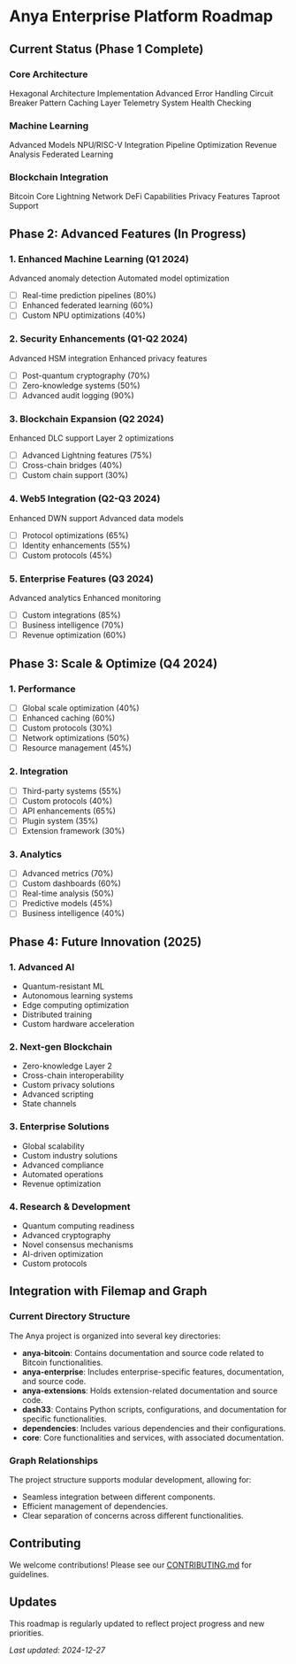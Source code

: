 # Anya Enterprise Platform Roadmap

## Current Status (Phase 1 Complete)

### Core Architecture
Hexagonal Architecture Implementation
Advanced Error Handling
Circuit Breaker Pattern
Caching Layer
Telemetry System
Health Checking

### Machine Learning
Advanced Models
NPU/RISC-V Integration
Pipeline Optimization
Revenue Analysis
Federated Learning

### Blockchain Integration
Bitcoin Core
Lightning Network
DeFi Capabilities
Privacy Features
Taproot Support

## Phase 2: Advanced Features (In Progress)

### 1. Enhanced Machine Learning (Q1 2024)
Advanced anomaly detection
Automated model optimization
- [ ] Real-time prediction pipelines (80%)
- [ ] Enhanced federated learning (60%)
- [ ] Custom NPU optimizations (40%)

### 2. Security Enhancements (Q1-Q2 2024)
Advanced HSM integration
Enhanced privacy features
- [ ] Post-quantum cryptography (70%)
- [ ] Zero-knowledge systems (50%)
- [ ] Advanced audit logging (90%)

### 3. Blockchain Expansion (Q2 2024)
Enhanced DLC support
Layer 2 optimizations
- [ ] Advanced Lightning features (75%)
- [ ] Cross-chain bridges (40%)
- [ ] Custom chain support (30%)

### 4. Web5 Integration (Q2-Q3 2024)
Enhanced DWN support
Advanced data models
- [ ] Protocol optimizations (65%)
- [ ] Identity enhancements (55%)
- [ ] Custom protocols (45%)

### 5. Enterprise Features (Q3 2024)
Advanced analytics
Enhanced monitoring
- [ ] Custom integrations (85%)
- [ ] Business intelligence (70%)
- [ ] Revenue optimization (60%)

## Phase 3: Scale & Optimize (Q4 2024)

### 1. Performance
- [ ] Global scale optimization (40%)
- [ ] Enhanced caching (60%)
- [ ] Custom protocols (30%)
- [ ] Network optimizations (50%)
- [ ] Resource management (45%)

### 2. Integration
- [ ] Third-party systems (55%)
- [ ] Custom protocols (40%)
- [ ] API enhancements (65%)
- [ ] Plugin system (35%)
- [ ] Extension framework (30%)

### 3. Analytics
- [ ] Advanced metrics (70%)
- [ ] Custom dashboards (60%)
- [ ] Real-time analysis (50%)
- [ ] Predictive models (45%)
- [ ] Business intelligence (40%)

## Phase 4: Future Innovation (2025)

### 1. Advanced AI
- Quantum-resistant ML
- Autonomous learning systems
- Edge computing optimization
- Distributed training
- Custom hardware acceleration

### 2. Next-gen Blockchain
- Zero-knowledge Layer 2
- Cross-chain interoperability
- Custom privacy solutions
- Advanced scripting
- State channels

### 3. Enterprise Solutions
- Global scalability
- Custom industry solutions
- Advanced compliance
- Automated operations
- Revenue optimization

### 4. Research & Development
- Quantum computing readiness
- Advanced cryptography
- Novel consensus mechanisms
- AI-driven optimization
- Custom protocols

## Integration with Filemap and Graph

### Current Directory Structure
The Anya project is organized into several key directories:
- **anya-bitcoin**: Contains documentation and source code related to Bitcoin functionalities.
- **anya-enterprise**: Includes enterprise-specific features, documentation, and source code.
- **anya-extensions**: Holds extension-related documentation and source code.
- **dash33**: Contains Python scripts, configurations, and documentation for specific functionalities.
- **dependencies**: Includes various dependencies and their configurations.
- **core**: Core functionalities and services, with associated documentation.

### Graph Relationships
The project structure supports modular development, allowing for:
- Seamless integration between different components.
- Efficient management of dependencies.
- Clear separation of concerns across different functionalities.

## Contributing
We welcome contributions! Please see our [CONTRIBUTING.md](CONTRIBUTING.md) for guidelines.

## Updates
This roadmap is regularly updated to reflect project progress and new priorities.

*Last updated: 2024-12-27*
